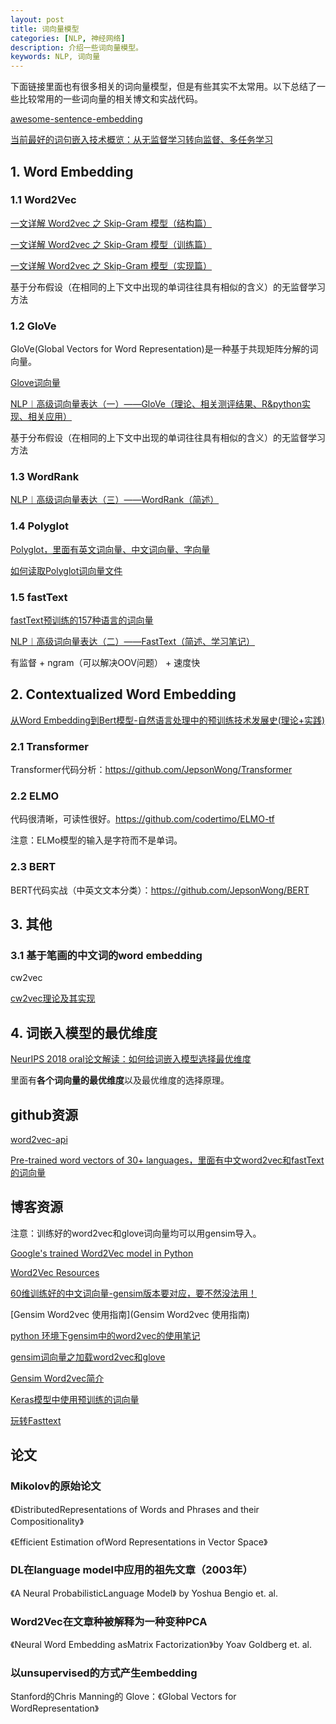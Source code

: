 ```yaml
---
layout: post
title: 词向量模型
categories: [NLP, 神经网络]
description: 介绍一些词向量模型。
keywords: NLP, 词向量
---
```


下面链接里面也有很多相关的词向量模型，但是有些其实不太常用。以下总结了一些比较常用的一些词向量的相关博文和实战代码。

[awesome-sentence-embedding](https://github.com/Separius/awesome-sentence-embedding)

[当前最好的词句嵌入技术概览：从无监督学习转向监督、多任务学习](https://zhuanlan.zhihu.com/p/37761272)

## 1. Word Embedding

### 1.1 Word2Vec

[一文详解 Word2vec 之 Skip-Gram 模型（结构篇）](https://www.leiphone.com/news/201706/PamWKpfRFEI42McI.html)

[一文详解 Word2vec 之 Skip-Gram 模型（训练篇）](https://www.leiphone.com/news/201706/eV8j3Nu8SMqGBnQB.html)

[一文详解 Word2vec 之 Skip-Gram 模型（实现篇）](https://www.leiphone.com/news/201706/QprrvzsrZCl4S2lw.html)

基于分布假设（在相同的上下文中出现的单词往往具有相似的含义）的无监督学习方法

### 1.2 GloVe

GloVe(Global Vectors for Word Representation)是一种基于共现矩阵分解的词向量。

[Glove词向量](https://nlp.stanford.edu/projects/glove/)

[NLP︱高级词向量表达（一）——GloVe（理论、相关测评结果、R&python实现、相关应用）](https://blog.csdn.net/sinat_26917383/article/details/54847240)

基于分布假设（在相同的上下文中出现的单词往往具有相似的含义）的无监督学习方法

### 1.3 WordRank

[NLP︱高级词向量表达（三）——WordRank（简述）](https://blog.csdn.net/sinat_26917383/article/details/54852214)

### 1.4 Polyglot

[Polyglot，里面有英文词向量、中文词向量、字向量](https://sites.google.com/site/rmyeid/projects/polyglot#TOC-Abstract)

[如何读取Polyglot词向量文件](http://nbviewer.jupyter.org/gist/aboSamoor/6046170)

### 1.5 fastText

[fastText预训练的157种语言的词向量](https://github.com/facebookresearch/fastText/blob/master/docs/crawl-vectors.md)

[NLP︱高级词向量表达（二）——FastText（简述、学习笔记）](https://blog.csdn.net/sinat_26917383/article/details/54850933)

有监督 + ngram（可以解决OOV问题） + 速度快

## 2. Contextualized Word Embedding

[从Word Embedding到Bert模型-自然语言处理中的预训练技术发展史(理论+实践)](https://zhuanlan.zhihu.com/p/54448555)

### 2.1 Transformer

Transformer代码分析：https://github.com/JepsonWong/Transformer

### 2.2 ELMO

代码很清晰，可读性很好。https://github.com/codertimo/ELMO-tf

注意：ELMo模型的输入是字符而不是单词。

### 2.3 BERT

BERT代码实战（中英文文本分类）：https://github.com/JepsonWong/BERT

## 3. 其他

### 3.1 基于笔画的中文词的word embedding

cw2vec

[cw2vec理论及其实现](https://blog.csdn.net/quxing10086/article/details/80332538) 

## 4. 词嵌入模型的最优维度

[NeurIPS 2018 oral论文解读：如何给词嵌入模型选择最优维度](https://zhuanlan.zhihu.com/p/53958685)

里面有**各个词向量的最优维度**以及最优维度的选择原理。

## github资源
[word2vec-api](https://github.com/3Top/word2vec-api)

[Pre-trained word vectors of 30+ languages，里面有中文word2vec和fastText的词向量](https://github.com/Kyubyong/wordvectors)

## 博客资源

注意：训练好的word2vec和glove词向量均可以用gensim导入。

[Google's trained Word2Vec model in Python](http://mccormickml.com/2016/04/12/googles-pretrained-word2vec-model-in-python/)

[Word2Vec Resources](http://mccormickml.com/2016/04/27/word2vec-resources/)

[60维训练好的中文词向量-gensim版本要对应，要不然没法用！](https://www.cnblogs.com/Darwin2000/p/5786984.html)

[Gensim Word2vec 使用指南](Gensim Word2vec 使用指南)

[python 环境下gensim中的word2vec的使用笔记](https://blog.csdn.net/philosophyatmath/article/details/52354413)

[gensim词向量之加载word2vec和glove](https://blog.csdn.net/u010041824/article/details/70832295)

[Gensim Word2vec简介](https://blog.csdn.net/lixintong1992/article/details/51607372)

[Keras模型中使用预训练的词向量](http://www.360doc.com/content/17/0126/23/40028542_624946612.shtml)

[玩转Fasttext](http://albertxiebnu.github.io/fasttext/)

## 论文

### Mikolov的原始论文

《DistributedRepresentations of Words and Phrases and their Compositionality》

《Efficient Estimation ofWord Representations in Vector Space》

### DL在language model中应用的祖先文章（2003年）

《A Neural ProbabilisticLanguage Model》 by Yoshua Bengio et. al.

### Word2Vec在文章种被解释为一种变种PCA

《Neural Word Embedding asMatrix Factorization》by Yoav Goldberg et. al.

### 以unsupervised的方式产生embedding

Stanford的Chris Manning的 Glove：《Global Vectors for WordRepresentation》
